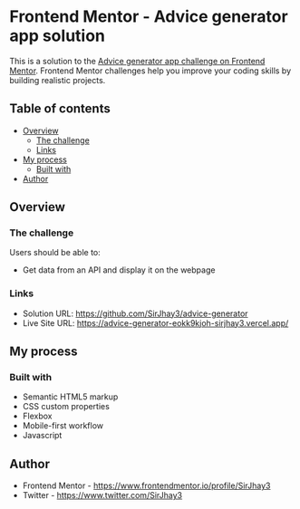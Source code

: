 # Frontend Mentor - Advice generator app solution

This is a solution to the [Advice generator app challenge on Frontend Mentor](https://www.frontendmentor.io/challenges/advice-generator-app-QdUG-13db). Frontend Mentor challenges help you improve your coding skills by building realistic projects.

## Table of contents

- [Overview](#overview)
  - [The challenge](#the-challenge)
  - [Links](#links)
- [My process](#my-process)
  - [Built with](#built-with)
- [Author](#author)


## Overview

### The challenge

Users should be able to:

- Get data from an API and display it on the webpage


### Links

- Solution URL: https://github.com/SirJhay3/advice-generator
- Live Site URL: https://advice-generator-eokk9kjoh-sirjhay3.vercel.app/

## My process

### Built with

- Semantic HTML5 markup
- CSS custom properties
- Flexbox
- Mobile-first workflow
- Javascript


## Author

- Frontend Mentor - https://www.frontendmentor.io/profile/SirJhay3
- Twitter - https://www.twitter.com/SirJhay3
